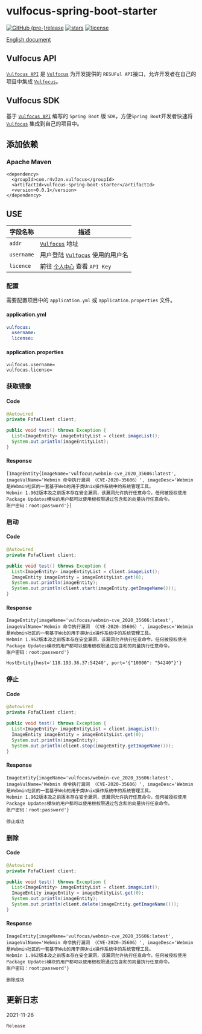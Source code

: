 # vulfocus-spring-boot-starter


[![GitHub (pre-)release](https://img.shields.io/github/release/fofapro/vulfocus-java/all.svg)](https://github.com/fofapro/vulfocus-spring-boot-starter/releases) [![stars](https://img.shields.io/github/stars/fofapro/vulfocus-spring-boot-starter.svg)](https://github.com/fofapro/vulfocus-spring-boot-starter/stargazers) [![license](https://img.shields.io/github/license/fofapro/vulfocus-spring-boot-starter.svg)](https://github.com/fofapro/vulfocus-spring-boot-starter/blob/master/LICENSE)

[English document](https://github.com/fofapro/vulfocus-spring-boot-starter/blob/master/README.md)

## Vulfocus API

[`Vulfocus API`](https://fofapro.github.io/vulfocus/#/VULFOCUSAPI) 是  [`Vulfocus`](http://vulfocus.io/) 为开发提供的 `RESUFul API`接口，允许开发者在自己的项目中集成 [`Vulfocus`](http://vulfocus.io)。


## Vulfocus SDK

基于 [`Vulfocus API`](https://fofapro.github.io/vulfocus/#/VULFOCUSAPI) 编写的 `Spring Boot` 版 `SDK`，方便`Spring Boot`开发者快速将  [`Vulfocus`](http://vulfocus.io/) 集成到自己的项目中。


## 添加依赖

### Apache Maven

```
<dependency>
  <groupId>com.r4v3zn.vulfocus</groupId>
  <artifactId>vulfocus-spring-boot-starter</artifactId>
  <version>0.0.1</version>
</dependency>
```

## USE

|字段名称|描述|
| ---- | ---- |
|`addr`|[`Vulfocus`](http://vulfocus.io/) 地址|
|`username`|用户登陆 [`Vulfocus`](http://vulfocus.io/) 使用的用户名|
|`licence`|前往 [`个人中心`](http://vulfocus.fofa.so/#/profile/index) 查看 `API Key`|

### 配置

需要配置项目中的 `application.yml` 或 `application.properties` 文件。

#### application.yml
```yaml
vulfocus:
  username: 
  license: 
```
#### application.properties
```properties
vulfocus.username=
vulfocus.license=
```

### 获取镜像

#### Code

```java
@Autowired
private FofaClient client;

public void test() throws Exception {
  List<ImageEntity> imageEntityList = client.imageList();
  System.out.println(imageEntityList);
}
```

#### Response

```
[ImageEntity{imageName='vulfocus/webmin-cve_2020_35606:latest', imageVulName='Webmin 命令执行漏洞 （CVE-2020-35606）', imageDesc='Webmin是Webmin社区的一套基于Web的用于类Unix操作系统中的系统管理工具。
Webmin 1.962版本及之前版本存在安全漏洞，该漏洞允许执行任意命令。任何被授权使用Package Updates模块的用户都可以使用根权限通过包含和的向量执行任意命令。
账户密码：root:password'}]
```

### 启动

#### Code

```java
@Autowired
private FofaClient client;

public void test() throws Exception {
  List<ImageEntity> imageEntityList = client.imageList();
  ImageEntity imageEntity = imageEntityList.get(0);
  System.out.println(imageEntity);
  System.out.println(client.start(imageEntity.getImageName()));
}
```


#### Response

```
ImageEntity{imageName='vulfocus/webmin-cve_2020_35606:latest', imageVulName='Webmin 命令执行漏洞 （CVE-2020-35606）', imageDesc='Webmin是Webmin社区的一套基于Web的用于类Unix操作系统中的系统管理工具。
Webmin 1.962版本及之前版本存在安全漏洞，该漏洞允许执行任意命令。任何被授权使用Package Updates模块的用户都可以使用根权限通过包含和的向量执行任意命令。
账户密码：root:password'}

HostEntity{host='118.193.36.37:54240', port='{"10000": "54240"}'}
```

### 停止

#### Code

```java
@Autowired
private FofaClient client;

public void test() throws Exception {
  List<ImageEntity> imageEntityList = client.imageList();
  ImageEntity imageEntity = imageEntityList.get(0);
  System.out.println(imageEntity);
  System.out.println(client.stop(imageEntity.getImageName()));
}
```

#### Response

```
ImageEntity{imageName='vulfocus/webmin-cve_2020_35606:latest', imageVulName='Webmin 命令执行漏洞 （CVE-2020-35606）', imageDesc='Webmin是Webmin社区的一套基于Web的用于类Unix操作系统中的系统管理工具。
Webmin 1.962版本及之前版本存在安全漏洞，该漏洞允许执行任意命令。任何被授权使用Package Updates模块的用户都可以使用根权限通过包含和的向量执行任意命令。
账户密码：root:password'}

停止成功
```

### 删除

#### Code

```java
@Autowired
private FofaClient client;

public void test() throws Exception {
  List<ImageEntity> imageEntityList = client.imageList();
  ImageEntity imageEntity = imageEntityList.get(0);
  System.out.println(imageEntity);
  System.out.println(client.delete(imageEntity.getImageName()));
}
```

#### Response

```
ImageEntity{imageName='vulfocus/webmin-cve_2020_35606:latest', imageVulName='Webmin 命令执行漏洞 （CVE-2020-35606）', imageDesc='Webmin是Webmin社区的一套基于Web的用于类Unix操作系统中的系统管理工具。
Webmin 1.962版本及之前版本存在安全漏洞，该漏洞允许执行任意命令。任何被授权使用Package Updates模块的用户都可以使用根权限通过包含和的向量执行任意命令。
账户密码：root:password'}

删除成功
```

## 更新日志

2021-11-26

```
Release
```
